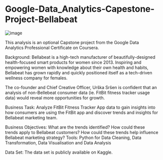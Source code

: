 # Google-Data_Analytics-Capestone-Project-Bellabeat
![image](https://user-images.githubusercontent.com/94113362/142617076-7dbf0782-bd33-4b8a-a35d-43bf5fc06c76.png)

This analysis is an optional Capstone project from the Google Data Analytics Professional Certificate on Coursera.

Background:
Bellabeat is a high-tech manufacturer of beautifully-designed health-focused smart products for women since 2013. Inspiring and empowering women with knowledge about their own health and habits, Bellabeat has grown rapidly and quickly positioned itself as a tech-driven wellness company for females.

The co-founder and Chief Creative Officer, Urška Sršen is confident that an analysis of non-Bellebeat consumer data (ie. FitBit fitness tracker usage data) would reveal more opportunities for growth.

Business Task:
Analyze FitBit Fitness Tracker App data to gain insights into how consumers are using the FitBit app and discover trends and insights for Bellabeat marketing team.

Business Objectives:
What are the trends identified?
How could these trends apply to Bellabeat customers?
How could these trends help influence Bellabeat marketing strategy?
Tools:
Python for Data Cleaning, Data Transformation, Data Visualisation and Data Analysis

Data Set:
The data set is publicly available on Kaggle.
